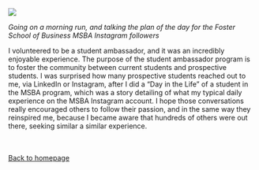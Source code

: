 
<img src="images/ExerciseRun.gif?raw=true"/>

*Going on a morning run, and talking the plan of the day for the Foster School of Business MSBA Instagram followers*

I volunteered to be a student ambassador, and it was an incredibly enjoyable experience. The purpose of the student ambassador program is to foster the community between current students and prospective students.  I was surprised how many prospective students reached out to me, via LinkedIn or Instagram, after I did a “Day in the Life” of a student in the MSBA program, which was a story detailing of what my typical daily experience on the MSBA Instagram account. I hope those conversations really encouraged others to follow their passion, and in the same way they reinspired me, because I became aware that hundreds of others were out there, seeking similar a similar experience.

 <br><br>
  <a href="https://future-denisovan.github.io/">Back to homepage</a>

